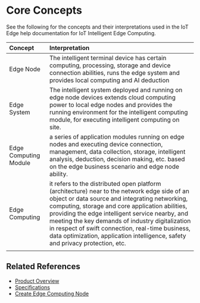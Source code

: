 # Core Concepts

See the following for the concepts and their interpretations used in the IoT Edge help documentation for IoT Intelligent Edge Computing.

| Concept         | Interpretation                                                         |
| :----------- | :----------------------------------------------------------- |
| Edge Node     | The intelligent terminal device has certain computing, processing, storage and device connection abilities, runs the edge system and provides local computing and AI deduction |
| Edge System     | The intelligent system deployed and running on edge node devices extends cloud computing power to local edge nodes and provides the running environment for the intelligent computing module, for executing intelligent computing on site. |
| Edge Computing Module | a series of application modules running on edge nodes and executing device connection, management, data collection, storage, intelligent analysis, deduction, decision making, etc. based on the edge business scenario and edge node ability. |
| Edge Computing     | it refers to the distributed open platform (architecture) near to the network edge side of an object or data source and integrating networking, computing, storage and core application abilities, providing the edge intelligent service nearby, and meeting the key demands of industry digitalization in respect of swift connection, real-time business, data optimization, application intelligence, safety and privacy protection, etc. |
|              |                                                              |

## Related References

- [Product Overview](../Introduction/Product-Overview.md)
- [Specifications](../Introduction/Specifications.md)
- [Create Edge Computing Node](../Getting-Started/Create-Edgenode.md)
